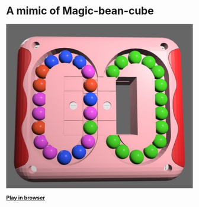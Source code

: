 # A mimic of Magic-bean-cube

![Screenshot](screenshot.jpg)

[**Play in browser**](https://usausausausak.github.io/magic_bean/)
